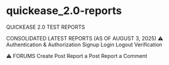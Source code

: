 # quickease_2.0-reports
QUICKEASE 2.0 TEST REPORTS

CONSOLIDATED LATEST REPORTS (AS OF AUGUST 3, 2025)
⚠️ Authentication & Authorization
 Signup
 Login
 Logout
 Verification

⚠️ FORUMS
 Create Post
 Report a Post
 Report a Comment
